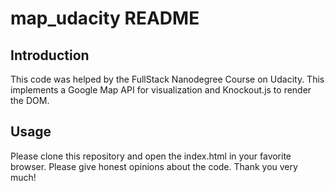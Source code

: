 # map_udacity README

## Introduction
This code was helped by the FullStack Nanodegree Course on Udacity.
This implements a Google Map API for visualization and Knockout.js to render the DOM.

## Usage
Please clone this repository and open the index.html in your favorite browser.
Please give honest opinions about the code. Thank you very much!
